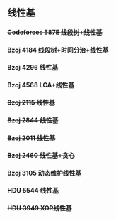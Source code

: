 ## 线性基
#### ~~Codeforces 587E 线段树+线性基~~
#### Bzoj 4184 线段树+时间分治+线性基
#### Bzoj 4296 线性基
#### Bzoj 4568 LCA+线性基
#### ~~Bzoj 2115 线性基~~
#### ~~Bzoj 2844 线性基~~
#### ~~Bzoj 2011 线性基~~
#### ~~Bzoj 2460 线性基+贪心~~
#### Bzoj 3105 动态维护线性基
#### ~~HDU 5544 线性基~~
#### ~~HDU 3949 XOR线性基~~


